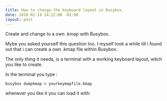 ```yaml
---
title: How to change the keyboard layout in Busybox.
date: 2018-02-14 14:22:00 -02:00
layout: post
---
```


Create and change to a own .kmap with Busybox.

Mybe you asked yourself this question too. I myself took a while till i found out that i can create a own .kmap file within Busybox.

The only thing it needs, is a terminal with a working keyboard layout, witch you like to create.

In the terminal you type :


```
busybox dumpkmap > yourkeymapfile.kmap
```


whenever you like it you can load it with:

```busybox loadkmap < yourkeymapfile.kmap
```




